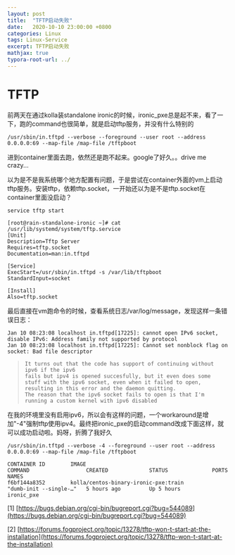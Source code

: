```yaml
---
layout: post
title:  "TFTP启动失败"
date:   2020-10-10 23:00:00 +0800
categories: Linux
tags: Linux-Service
excerpt: TFTP启动失败
mathjax: true
typora-root-url: ../
---
```


# TFTP

前两天在通过kolla装standalone  ironic的时候，ironic_pxe总是起不来，看了一下，跑的command也很简单，就是启动tftp服务，并没有什么特别的

```shell
/usr/sbin/in.tftpd --verbose --foreground --user root --address 0.0.0.0:69 --map-file /map-file /tftpboot
```

进到container里面去跑，依然还是跑不起来。google了好久。。drive me crazy...

以为是不是我系统哪个地方配置有问题，于是尝试在container外面的vm上启动tftp服务。安装tftp，依赖tftp.socket，一开始还以为是不是tftp.socket在container里面没启动？

```shell
service tftp start

[root@rain-standalone-ironic ~]# cat /usr/lib/systemd/system/tftp.service
[Unit]
Description=Tftp Server
Requires=tftp.socket
Documentation=man:in.tftpd

[Service]
ExecStart=/usr/sbin/in.tftpd -s /var/lib/tftpboot
StandardInput=socket

[Install]
Also=tftp.socket
```

最后直接在vm跑命令的时候，查看系统日志/var/log/message，发现这样一条错误日志：

```shell
Jan 10 08:23:08 localhost in.tftpd[17225]: cannot open IPv6 socket, disable IPv6: Address family not supported by protocol
Jan 10 08:23:08 localhost in.tftpd[17225]: Cannot set nonblock flag on socket: Bad file descriptor
```

> ```
> It turns out that the code has support of continuing without ipv6 if the ipv6
> fails but ipv4 is opened succesfully, but it even does some stuff with the ipv6 socket, even when it failed to open, resulting in this error and the daemon quitting.
> The reason that the ipv6 socket fails to open is that I'm running a custom kernel with ipv6 disabled
> ```

在我的环境里没有启用ipv6，所以会有这样的问题，一个workaround是增加"-4"强制tftp使用ipv4。最终把ironic_pxe的启动command改成下面这样，就可以成功启动啦。妈呀，折腾了我好久

```shell
/usr/sbin/in.tftpd --verbose -4 --foreground --user root --address 0.0.0.0:69 --map-file /map-file /tftpboot

CONTAINER ID        IMAGE                                        COMMAND                  CREATED             STATUS              PORTS               NAMES
f6bf144a8352        kolla/centos-binary-ironic-pxe:train         "dumb-init --single-…"   5 hours ago         Up 5 hours                              ironic_pxe
```

[1] [https://bugs.debian.org/cgi-bin/bugreport.cgi?bug=544089](https://bugs.debian.org/cgi-bin/bugreport.cgi?bug=544089)

[2] [https://forums.fogproject.org/topic/13278/tftp-won-t-start-at-the-installation](https://forums.fogproject.org/topic/13278/tftp-won-t-start-at-the-installation)